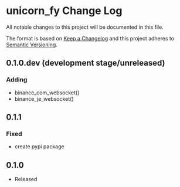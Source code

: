 # unicorn_fy Change Log

All notable changes to this project will be documented in this file.

The format is based on [Keep a Changelog](http://keepachangelog.com/) and this project adheres to [Semantic Versioning](http://semver.org/).

## 0.1.0.dev (development stage/unreleased)
### Adding
- binance_com_websocket()
- binance_je_websocket()


## 0.1.1
### Fixed
- create pypi package

## 0.1.0 
- Released
